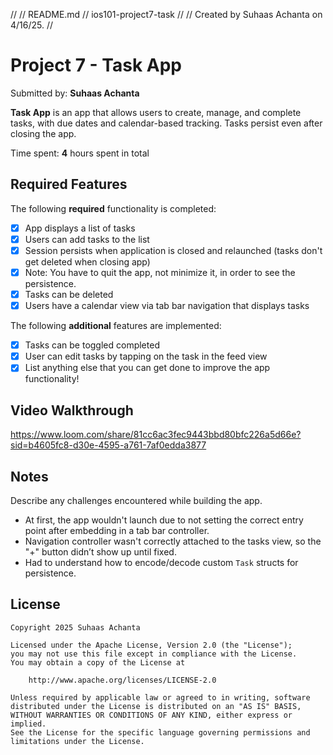 //
//  README.md
//  ios101-project7-task
//
//  Created by Suhaas Achanta on 4/16/25.
//

# Project 7 - Task App

Submitted by: **Suhaas Achanta**

**Task App** is an app that allows users to create, manage, and complete tasks, with due dates and calendar-based tracking. Tasks persist even after closing the app.

Time spent: **4** hours spent in total

## Required Features

The following **required** functionality is completed:

- [x] App displays a list of tasks
- [x] Users can add tasks to the list
- [x] Session persists when application is closed and relaunched (tasks don't get deleted when closing app)
- [x] Note: You have to quit the app, not minimize it, in order to see the persistence.
- [x] Tasks can be deleted
- [x] Users have a calendar view via tab bar navigation that displays tasks

The following **additional** features are implemented:

- [x] Tasks can be toggled completed
- [x] User can edit tasks by tapping on the task in the feed view
- [x] List anything else that you can get done to improve the app functionality!

## Video Walkthrough

https://www.loom.com/share/81cc6ac3fec9443bbd80bfc226a5d66e?sid=b4605fc8-d30e-4595-a761-7af0edda3877

## Notes

Describe any challenges encountered while building the app.

- At first, the app wouldn't launch due to not setting the correct entry point after embedding in a tab bar controller.
- Navigation controller wasn't correctly attached to the tasks view, so the "+" button didn’t show up until fixed.
- Had to understand how to encode/decode custom `Task` structs for persistence.

## License

    Copyright 2025 Suhaas Achanta

    Licensed under the Apache License, Version 2.0 (the "License");
    you may not use this file except in compliance with the License.
    You may obtain a copy of the License at

        http://www.apache.org/licenses/LICENSE-2.0

    Unless required by applicable law or agreed to in writing, software
    distributed under the License is distributed on an "AS IS" BASIS,
    WITHOUT WARRANTIES OR CONDITIONS OF ANY KIND, either express or implied.
    See the License for the specific language governing permissions and
    limitations under the License.
